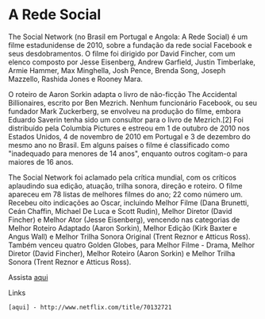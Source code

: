 # A Rede Social

The Social Network (no Brasil em Portugal e Angola: A Rede Social) é um filme estadunidense de 2010, sobre a fundação da rede social Facebook e seus desdobramentos. O filme foi dirigido por David Fincher, com um elenco composto por Jesse Eisenberg, Andrew Garfield, Justin Timberlake, Armie Hammer, Max Minghella, Josh Pence, Brenda Song, Joseph Mazzello, Rashida Jones e Rooney Mara.

O roteiro de Aaron Sorkin adapta o livro de não-ficção The Accidental Billionaires, escrito por Ben Mezrich. Nenhum funcionário Facebook, ou seu fundador Mark Zuckerberg, se envolveu na produção do filme, embora Eduardo Saverin tenha sido um consultor para o livro de Mezrich.[2] Foi distribuído pela Columbia Pictures e estreou em 1 de outubro de 2010 nos Estados Unidos, 4 de novembro de 2010 em Portugal e 3 de dezembro do mesmo ano no Brasil. Em alguns países o filme é classificado como "inadequado para menores de 14 anos", enquanto outros cogitam-o para maiores de 16 anos.

The Social Network foi aclamado pela crítica mundial, com os críticos aplaudindo sua edição, atuação, trilha sonora, direção e roteiro. O filme apareceu em 78 listas de melhores filmes do ano; 22 como número um. Recebeu oito indicações ao Oscar, incluindo Melhor Filme (Dana Brunetti, Ceán Chaffin, Michael De Luca e Scott Rudin), Melhor Diretor (David Fincher) e Melhor Ator (Jesse Eisenberg), vencendo nas categorias de Melhor Roteiro Adaptado (Aaron Sorkin), Melhor Edição (Kirk Baxter e Angus Wall) e Melhor Trilha Sonora Original (Trent Reznor e Atticus Ross). Também venceu quatro Golden Globes, para Melhor Filme - Drama, Melhor Diretor (David Fincher), Melhor Roteiro (Aaron Sorkin) e Melhor Trilha Sonora (Trent Reznor e Atticus Ross).

Assista [aqui]


Links
```
[aqui] - http://www.netflix.com/title/70132721
```

[aqui]: http://www.netflix.com/title/70132721

